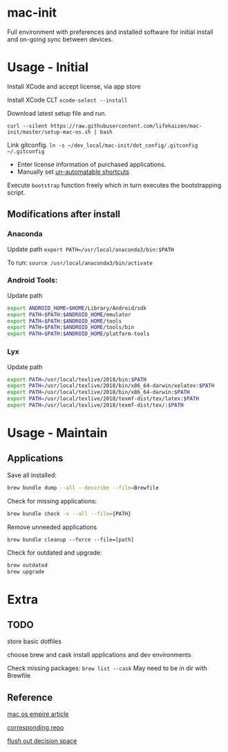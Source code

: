 # mac-init
Full environment with preferences and installed software for initial install and on-going sync between devices.


# Usage - Initial

Install XCode and accept license, via app store

Install XCode CLT
`xcode-select --install`

Download latest setup file and run.
```SHELL
curl --silent https://raw.githubusercontent.com/lifekaizen/mac-init/master/setup-mac-os.sh | bash
```

Link gitconfig.
`ln -s ~/dev_local/mac-init/dot_config/.gitconfig ~/.gitconfig`

* Enter license information of purchased applications.
* Manually set [un-automatable shortcuts](https://github.com/Sajjadhosn/dotfiles/blob/master/shortcuts/shortcuts.md#un-automatable-shortcuts)

Execute `bootstrap` function freely which in turn executes the bootstrapping script.


## Modifications after install

### Anaconda

Update path
`export PATH=/usr/local/anaconda3/bin:$PATH`

To run:
`source /usr/local/anaconda3/bin/activate`


### Android Tools:

Update path
```sh
export ANDROID_HOME=$HOME/Library/Android/sdk
export PATH=$PATH:$ANDROID_HOME/emulator
export PATH=$PATH:$ANDROID_HOME/tools
export PATH=$PATH:$ANDROID_HOME/tools/bin
export PATH=$PATH:$ANDROID_HOME/platform-tools
```

### Lyx

Update path
``` sh
export PATH=/usr/local/texlive/2018/bin:$PATH
export PATH=/usr/local/texlive/2018/bin/x86_64-darwin/xelatex:$PATH
export PATH=/usr/local/texlive/2018/bin/x86_64-darwin:$PATH
export PATH=/usr/local/texlive/2018/texmf-dist/tex/latex:$PATH
export PATH=/usr/local/texlive/2018/texmf-dist/tex/:$PATH
```

# Usage - Maintain

## Applications

Save all installed:

```sh
brew bundle dump --all --describe --file=Brewfile

```

Check for missing applications:
```sh
brew bundle check -v --all --file={PATH}
```

Remove unneeded applications

`brew bundle cleanup --force --file=[path]`

Check for outdated and upgrade:
```sh
brew outdated
brew upgrade
```

# Extra

## TODO
store basic dotfiles

choose brew and cask install applications and dev environments


Check missing packages: `brew list --cask`
May need to be in dir with Brewfile



## Reference

[mac os empire article](https://medium.com/@Sajjadhosn/build-a-macos-empire-a0c83879ac24)

[corresponding repo](https://github.com/Sajjadhosn/dotfiles/)

[flush out decision space](https://www.anishathalye.com/2014/08/03/managing-your-dotfiles/)
